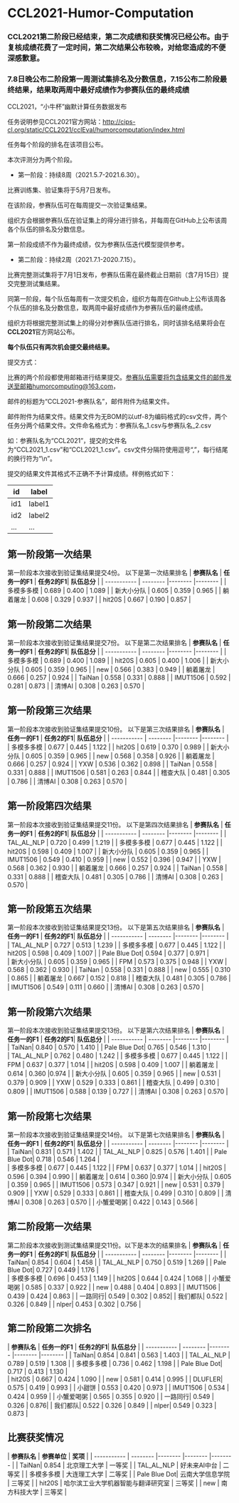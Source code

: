# CCL2021-Humor-Computation

### CCL2021第二阶段已经结束，第二次成绩和获奖情况已经公布。由于复核成绩花费了一定时间，第二次结果公布较晚，对给您造成的不便深感歉意。

### 7.8日晚公布二阶段第一周测试集排名及分数信息，7.15公布二阶段最终结果，结果取两周中最好成绩作为参赛队伍的最终成绩

CCL2021，“小牛杯”幽默计算任务数据发布

任务说明参见CCL2021官方网站：http://cips-cl.org/static/CCL2021/cclEval/humorcomputation/index.html

任务每个阶段的排名在该项目公布。

本次评测分为两个阶段。

* 第一阶段：持续8周（2021.5.7-2021.6.30）。

比赛训练集、验证集将于5月7日发布。

在该阶段，参赛队伍可在每周提交一次验证集结果。

组织方会根据参赛队伍在验证集上的得分进行排名，并每周在GitHub上公布该周各个队伍的排名及分数信息。

第一阶段成绩不作为最终成绩，仅为参赛队伍迭代模型提供参考。

* 第二阶段：持续2周（2021.7.1-2020.7.15）。

比赛完整测试集将于7月1日发布，参赛队伍需在最终截止日期前（含7月15日）提交完整测试集结果。

同第一阶段，每个队伍每周有一次提交机会，组织方每周在Github上公布该周各个队伍的排名及分数信息，取两周中最好成绩作为参赛队伍的最终成绩。

组织方将根据完整测试集上的得分对参赛队伍进行排名，同时该排名结果将会在**CCL2021**官方网站公布。

**每个队伍只有两次机会提交最终结果。**

提交方式：

比赛的两个阶段都使用邮箱进行结果提交。参赛队伍需要将包含结果文件的邮件发送至邮箱humorcomputing@163.com，

邮件的标题为“CCL2021-参赛队名”，邮件附件为结果文件。

邮件附件为结果文件。结果文件为无BOM的以utf-8为编码格式的csv文件，两个任务分两个结果文件。文件命名格式为：参赛队名_1.csv与参赛队名_2.csv

如：参赛队名为“CCL2021”，提交的文件名为“CCL2021_1.csv”和“CCL2021_1.csv”。csv文件分隔符使用逗号“,”，每行结尾的换行符为“\n”。

提交的结果文件其格式不正确不予计算成绩。样例格式如下：

| id    | label | 
| ----------- | -------- |
| id1    | label1    | 
| id2 | label2    | 
| ... | ...    | 
## 第一阶段第一次结果
 第一阶段本次接收到验证集结果提交4份。
 以下是第一次结果排名
| **参赛队名**    | **任务一的F1** | **任务2的F1**| **队伍总分** | 
| ----------- | -------- |-------- |-------- |
| 多模多多模    | 0.689    | 0.400    | 1.089    | 
| 新大小分队 | 0.605   | 0.359    | 0.965  | 
| 躺着屠龙 | 0.608   | 0.329    | 0.937    | 
| hit20S    | 0.667   | 0.190   | 0.857    | 

## 第一阶段第二次结果
 第一阶段本次接收到验证集结果提交7份。
 以下是第二次结果排名
| **参赛队名**    | **任务一的F1** | **任务2的F1**| **队伍总分** | 
| ----------- | -------- |-------- |-------- |
| 多模多多模    | 0.689    | 0.400    | 1.089    | 
| hit20S    | 0.605  | 0.400   | 1.006    | 
| 新大小分队 | 0.605   | 0.359    | 0.965  | 
| new | 0.566   | 0.383    | 0.949    | 
| 躺着屠龙 | 0.666   | 0.257   | 0.924    | 
| TaiNan | 0.558   | 0.331   | 0.888    | 
| IMUT1506 | 0.592  | 0.281    | 0.873    | 
| 清博AI | 0.308   | 0.263    | 0.570    | 
## 第一阶段第三次结果
 第一阶段本次接收到验证集结果提交10份。
 以下是第三次结果排名
| **参赛队名**    | **任务一的F1** | **任务2的F1**| **队伍总分** | 
| ----------- | -------- |-------- |-------- |
| 多模多多模    | 0.677    | 0.445    | 1.122    | 
| hit20S    | 0.619  | 0.370   | 0.989    | 
| 新大小分队 | 0.605   | 0.359    | 0.965  | 
| new | 0.568   | 0.358    | 0.926    | 
| 躺着屠龙 | 0.666   | 0.257   | 0.924    | 
| YXW | 0.536   | 0.362    | 0.898    | 
| TaiNan | 0.558   | 0.331   | 0.888    | 
| IMUT1506 | 0.581  | 0.263    | 0.844    | 
| 稽查大队 | 0.481  | 0.305    | 0.786    | 
| 清博AI | 0.308   | 0.263    | 0.570    | 
## 第一阶段第四次结果
 第一阶段本次接收到验证集结果提交11份。
 以下是第四次结果排名
| **参赛队名**    | **任务一的F1** | **任务2的F1**| **队伍总分** | 
| ----------- | -------- |-------- |-------- |
| TAL_AL_NLP    | 0.720    | 0.499    | 1.219    | 
| 多模多多模    | 0.677    | 0.445    | 1.122    | 
| hit20S    | 0.598  | 0.409  | 1.007    | 
| 新大小分队 | 0.605   | 0.359    | 0.965  | 
| IMUT1506 | 0.549  | 0.410    | 0.959    | 
| new | 0.552   | 0.396    | 0.947    | 
| YXW | 0.568   | 0.362    | 0.930   | 
| 躺着屠龙 | 0.666   | 0.257   | 0.924    | 
| TaiNan | 0.558   | 0.331   | 0.888    | 
| 稽查大队 | 0.481  | 0.305    | 0.786    | 
| 清博AI | 0.308   | 0.263    | 0.570    | 
## 第一阶段第五次结果
 第一阶段本次接收到验证集结果提交13份。
 以下是第五次结果排名
| **参赛队名**    | **任务一的F1** | **任务2的F1**| **队伍总分** | 
| ----------- | -------- |-------- |-------- |
| TAL_AL_NLP    | 0.727    | 0.513    | 1.239    | 
| 多模多多模    | 0.677    | 0.445    | 1.122    | 
| hit20S    | 0.598  | 0.409  | 1.007    | 
| Pale Blue Dot| 0.594   | 0.377    | 0.971    |    
| 新大小分队 | 0.605   | 0.359    | 0.965  | 
| FPM | 0.573   | 0.375    | 0.948   | 
| YXW | 0.568   | 0.362    | 0.930   | 
| TaiNan | 0.558   | 0.331   | 0.888    | 
| new | 0.555   | 0.310    | 0.865    | 
| 躺着屠龙 | 0.667   | 0.152   | 0.818   | 
| 稽查大队 | 0.481  | 0.305    | 0.786    | 
| IMUT1506 | 0.549  | 0.111    | 0.660    | 
| 清博AI | 0.308   | 0.263    | 0.570    | 
## 第一阶段第六次结果
 第一阶段本次接收到验证集结果提交13份。
 以下是第六次结果排名
| **参赛队名**    | **任务一的F1** | **任务2的F1**| **队伍总分** | 
| ----------- | -------- |-------- |-------- |
| TaiNan| 0.840   | 0.570    | 1.410   | 
| Pale Blue Dot| 0.765   | 0.546    | 1.310    |   
| TAL_AL_NLP    | 0.762    | 0.480    | 1.242   | 
| 多模多多模    | 0.677    | 0.445    | 1.122    | 
| FPM | 0.637   | 0.377   | 1.014   | 
| hit20S    | 0.598  | 0.409  | 1.007    | 
| 躺着屠龙 | 0.614  | 0.360  |0.974  | 
| 新大小分队 | 0.605   | 0.359    | 0.965  | 
| new | 0.531   | 0.379   | 0.909   | 
| YXW | 0.529  | 0.333   | 0.861   | 
| 稽查大队 | 0.499 | 0.310  | 0.809   | 
| IMUT1506 | 0.588  | 0.139    | 0.727    | 
| 清博AI | 0.308   | 0.263    | 0.570    | 
## 第一阶段第七次结果
 第一阶段本次接收到验证集结果提交14份。
 以下是第七次结果排名
| **参赛队名**    | **任务一的F1** | **任务2的F1**| **队伍总分** | 
| ----------- | -------- |-------- |-------- |
| TaiNan| 0.831   | 0.571    | 1.402  | 
| TAL_AL_NLP    | 0.825   | 0.576    | 1.401  | 
| Pale Blue Dot| 0.718  | 0.546   | 1.264    |   
| 多模多多模    | 0.677    | 0.445    | 1.122    | 
| FPM | 0.637   | 0.377   | 1.014   | 
| hit20S    | 0.596  | 0.394  | 0.990    | 
| 躺着屠龙 | 0.614  | 0.360  |0.974  | 
| 新大小分队 | 0.605   | 0.359    | 0.965  | 
| IMUT1506 | 0.573  | 0.347    | 0.921   | 
| new | 0.531   | 0.379   | 0.909   | 
| YXW | 0.529  | 0.333   | 0.861   | 
| 稽查大队 | 0.499 | 0.310  | 0.809   | 
| 清博AI | 0.308   | 0.263    | 0.570    | 
| 小蟹爱喝粥 | 0.422   | 0.143    | 0.566   | 
## 第二阶段第一次结果
 第二阶段本次接收到测试集结果提交11份。以下是本次的结果排名
| **参赛队名**    | **任务一的F1** | **任务2的F1**| **队伍总分** | 
| ----------- | -------- |-------- |-------- |
| TaiNan| 0.854   | 0.604    | 1.458  | 
| TAL_AL_NLP    | 0.750   | 0.519    | 1.269  | 
| Pale Blue Dot| 0.727  | 0.449   | 1.176   |   
| 多模多多模    | 0.696    | 0.453    | 1.149    | 
| hit20S    | 0.644  | 0.424  | 1.068    | 
| 小蟹爱喝粥 | 0.585  | 0.337   | 0.922   | 
| new | 0.488  | 0.404   | 0.893  | 
| IMUT1506 | 0.439  | 0.424    | 0.863  | 
| 一路同行| 0.549   | 0.302   | 0.852| 
| 我们都队| 0.522  | 0.326  | 0.849 | 
| nlper| 0.453   | 0.302   | 0.756 | 
## 第二阶段第二次排名
| **参赛队名**    | **任务一的F1** | **任务2的F1**| **队伍总分** | 
| ----------- | -------- |-------- |-------- |-------- |
| TaiNan| 0.854   | 0.841 |   0.563   | 1.403  | 
| TAL_AL_NLP    | 0.789   | 0.519    | 1.308  |
| 多模多多模    | 0.736    | 0.462    | 1.198    | 
| Pale Blue Dot| 0.717  | 0.413   | 1.130   |  
| hit20S    | 0.667  | 0.424  | 1.090    | 
| new | 0.581  | 0.414   | 0.995  | 
| DLUFLER| 0.575   | 0.419   | 0.993 | 
| 小甜饼 | 0.553   | 0.420  | 0.973 | 
| IMUT1506 | 0.534 | 0.424    | 0.959  | 
| 小蟹爱喝粥 | 0.565  | 0.355   | 0.920   | 
| 一路同行| 0.549   | 0.326   | 0.876| 
| 我们都队| 0.522  | 0.326  | 0.849 | 
| nlper| 0.549  | 0.323   | 0.873 | 
## 比赛获奖情况
| **参赛队名**    |  **参赛单位** | **奖项** |
| ----------- | -------- |-------- |-------- |-------- |
| TaiNan| 0.854   | 北京理工大学 | 一等奖 |
| TAL_AL_NLP    |  好未来AI中台 | 二等奖 |
| 多模多多模    | 大连理工大学 | 二等奖 |
| Pale Blue Dot|   云南大学信息学院 | 三等奖 |
| hit20S    |  哈尔滨工业大学机器智能与翻译研究室 | 三等奖 |
| new |  南方科技大学 | 三等奖 |